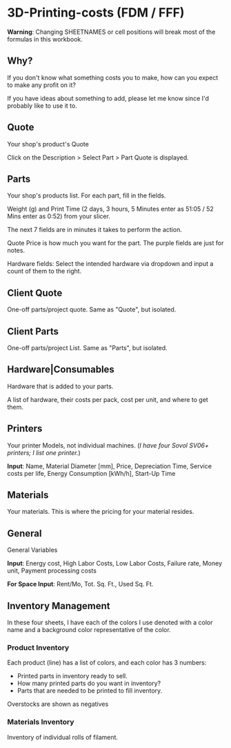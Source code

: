
# 3D-Printing-costs (FDM / FFF)
**Warning**: Changing SHEETNAMES or cell positions will break most of the formulas in this workbook. 
## Why?
If you don't know what something costs you to make, how can you expect to make any profit on it?

If you have ideas about something to add, please let me know since I'd probably like to use it to.
## Quote
Your shop's product's Quote

Click on the Description > Select Part > Part Quote is displayed.

## Parts
Your shop's products list. For each part, fill in the fields. 

Weight (g) and Print Time (2 days, 3 hours, 5 Minutes enter as 51:05 / 52 Mins enter as 0:52) from your slicer. 

The next 7 fields are in minutes it takes to perform the action. 

Quote Price is how much you want for the part. The purple fields are just for notes. 

Hardware fields: Select the intended hardware via dropdown and input a count of them to the right.

## Client Quote
One-off parts/project quote. Same as "Quote", but isolated.

## Client Parts
One-off parts/project List. Same as "Parts", but isolated.

## Hardware|Consumables
Hardware that is added to your parts.

A list of hardware, their costs per pack, cost per unit, and where to get them.

## Printers
Your printer Models, not individual machines. (*I have four Sovol SV06+ printers; I list one printer.*)

**Input**: Name, Material Diameter [mm], Price, Depreciation Time, Service costs per life, Energy Consumption [kWh/h], Start-Up Time

## Materials
Your materials. This is where the pricing for your material resides.

## General
General Variables

**Input**: Energy cost, High Labor Costs, Low Labor Costs, Failure rate, Money unit, Payment processing costs

**For Space Input**: Rent/Mo, Tot. Sq. Ft., Used Sq. Ft.

## Inventory Management
In these four sheets, I have each of the colors I use denoted with a color name and a background color representative of the color.

### Product Inventory
Each product (line) has a list of colors, and each color has 3 numbers:
 - Printed parts in inventory ready to sell.
 - How many printed parts do you want in inventory?
 - Parts that are needed to be printed to fill inventory.

Overstocks are shown as negatives

### Materials Inventory
Inventory of individual rolls of filament.
